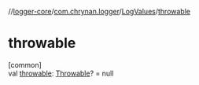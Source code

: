 //[logger-core](../../../index.md)/[com.chrynan.logger](../index.md)/[LogValues](index.md)/[throwable](throwable.md)

# throwable

[common]\
val [throwable](throwable.md): [Throwable](https://kotlinlang.org/api/latest/jvm/stdlib/kotlin/-throwable/index.html)? = null

